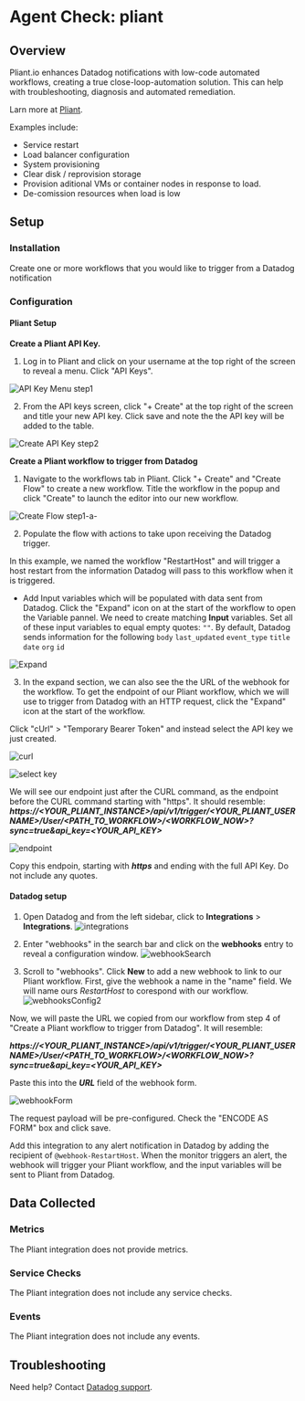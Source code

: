 # Agent Check: pliant

## Overview

Pliant.io enhances Datadog notifications with low-code automated workflows, creating a true close-loop-automation solution. This can help with troubleshooting, diagnosis and automated remediation.  

Larn more at [Pliant][1].

Examples include:
- Service restart
- Load balancer configuration
- System provisioning
- Clear disk / reprovision storage
- Provision aditional VMs or container nodes in response to load.
- De-comission resources when load is low


## Setup

### Installation

Create one or more workflows that you would like to trigger from a Datadog notification

### Configuration

#### Pliant Setup
**Create a Pliant API Key.**
1. Log in to Pliant and click on your username at the top right of the screen to reveal a menu. Click "API Keys".

![API Key Menu step1][8]

2. From the API keys screen, click "+ Create" at the top right of the screen and title your new API key. Click save and note the the API key will be added to the table.

![Create API Key step2][9]

**Create a Pliant workflow to trigger from Datadog**

1. Navigate to the workflows tab in Pliant. Click "+ Create"  and "Create Flow" to create a new workflow. Title the workflow in the popup and click "Create" to launch the editor into our new workflow.

![Create Flow step1-a-][10]

2. Populate the flow with actions to take upon receiving the Datadog trigger. 


In this example, we named the workflow "RestartHost" and will trigger a host restart from the information Datadog will pass to this workflow when it is triggered.

  - Add Input variables which will be populated with data sent from Datadog.  Click the "Expand" icon on at the start of the workflow to open the Variable pannel.  We need to create matching **Input** variables. Set all of these input variables to equal empty quotes: `""`. By default, Datadog sends information for the following 
`body`
`last_updated`
`event_type`
`title`
`date`
`org`
`id`


![Expand][11]

3. In the expand section, we can also see the the URL of the webhook for the workflow.  To get the endpoint of our Pliant workflow, which we will use to trigger from Datadog with an HTTP request, click the "Expand" icon at the start of the workflow.

Click "cUrl" > "Temporary Bearer Token" and instead select the API key we just created.

![curl][12]

![select key][13]

We will see our endpoint just after the CURL command, as the endpoint before the CURL command starting with "https". It should resemble: ***https://<YOUR_PLIANT_INSTANCE>/api/v1/trigger/<YOUR_PLIANT_USERNAME>/User/<PATH_TO_WORKFLOW>/<WORKFLOW_NOW>?sync=true&api_key=<YOUR_API_KEY>***

![endpoint][14]

Copy this endpoin, starting with ***https*** and ending with the full API Key. Do not include any quotes.

#### Datadog setup
1. Open Datadog and from the left sidebar, click to **Integrations** > **Integrations**.
![integrations][15]

2. Enter "webhooks" in the search bar and click on the **webhooks** entry to reveal a configuration window.
![webhookSearch][16]


3. Scroll to "webhooks". Click **New** to add a new webhook to link to our Pliant workflow. First, give the webhook a name in the "name" field. We will name ours *RestartHost* to corespond with our workflow.
![webhooksConfig2][17]

Now, we will paste the URL we copied from our workflow from step 4 of "Create a Pliant workflow to trigger from Datadog". It will resemble: 

***https://<YOUR_PLIANT_INSTANCE>/api/v1/trigger/<YOUR_PLIANT_USERNAME>/User/<PATH_TO_WORKFLOW>/<WORKFLOW_NOW>?sync=true&api_key=<YOUR_API_KEY>***

Paste this into the ***URL*** field of the webhook form.

![webhookForm][18]

The request payload will be pre-configured. Check the "ENCODE AS FORM" box and click save.

Add this integration to any alert notification in Datadog by adding the recipient of `@webhook-RestartHost`. When the monitor triggers an alert, the webhook will trigger your Pliant workflow, and the input variables will be sent to Pliant from Datadog.

## Data Collected

### Metrics

The Pliant integration does not provide metrics.

### Service Checks

The Pliant integration does not include any service checks.

### Events

The Pliant integration does not include any events.

## Troubleshooting

Need help? Contact [Datadog support][7].

[1]: https://pliant.io/
[2]: https://docs.datadoghq.com/agent/kubernetes/integrations/
[3]: https://github.com/DataDog/integrations-core/blob/master/pliant/datadog_checks/pliant/data/conf.yaml.example
[4]: https://docs.datadoghq.com/agent/guide/agent-commands/#start-stop-and-restart-the-agent
[5]: https://docs.datadoghq.com/agent/guide/agent-commands/#agent-status-and-information
[7]: https://docs.datadoghq.com/help/
[8]: https://www.pliant.io/wp-content/uploads/2020/05/step1.png
[9]: https://www.pliant.io/wp-content/uploads/2020/05/step2.png
[10]: https://www.pliant.io/wp-content/uploads/2020/05/step1-a-.png
[11]: https://www.pliant.io/wp-content/uploads/2020/05/expand.png
[12]: https://www.pliant.io/wp-content/uploads/2020/05/curl.png
[13]: https://www.pliant.io/wp-content/uploads/2020/05/selectDDkey.png
[14]: https://www.pliant.io/wp-content/uploads/2020/05/endpoint.png
[15]: https://www.pliant.io/wp-content/uploads/2020/05/integrations_.png
[16]: https://www.pliant.io/wp-content/uploads/2020/05/webhook_Search.png
[17]: https://www.pliant.io/wp-content/uploads/2020/05/webhooksConfig3.png
[18]: https://www.pliant.io/wp-content/uploads/2020/05/webhookForm.png
